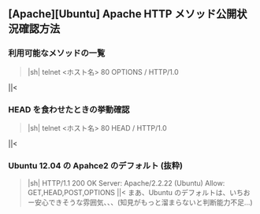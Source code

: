 ## [Apache][Ubuntu] Apache HTTP メソッド公開状況確認方法


### 利用可能なメソッドの一覧

>|sh|
telnet <ホスト名> 80
OPTIONS / HTTP/1.0

||<


### HEAD を食わせたときの挙動確認

>|sh|
telnet <ホスト名> 80
HEAD / HTTP/1.0

||<


### Ubuntu 12.04 の Apahce2 のデフォルト (抜粋)

>|sh|
HTTP/1.1 200 OK
Server: Apache/2.2.22 (Ubuntu)
Allow: GET,HEAD,POST,OPTIONS
||<
まあ、Ubuntu のデフォルトは、いちおー安心できそうな雰囲気、、、(知見がもっと溜まらないと判断能力不足...)

